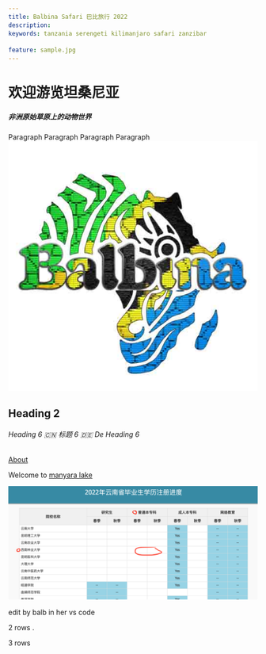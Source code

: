 ```yaml
---
title: Balbina Safari 巴比旅行 2022
description:
keywords: tanzania serengeti kilimanjaro safari zanzibar

feature: sample.jpg
---
```


# 欢迎游览坦桑尼亚

##### 非洲原始草原上的动物世界

Paragraph Paragraph Paragraph Paragraph
![hero](sample.jpg)
## Heading 2

###### Heading 6 🇨🇳 标题 6 🇩🇪 De Heading 6

[About](about)

Welcome to [manyara lake](tour/day-trip/manyara)


![](table.png)

edit by balb in her vs code

2 rows .

3 rows